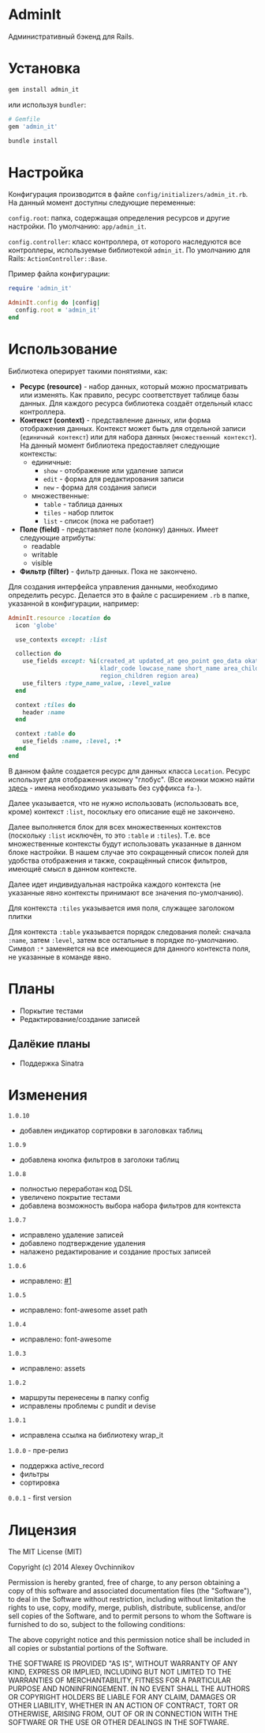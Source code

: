 # AdminIt

Административный бэкенд для Rails.

# Установка

```sh
gem install admin_it
```

или используя `bundler`:

```ruby
# Gemfile
gem 'admin_it'
```

```sh
bundle install
```

# Настройка

Конфигурация производится в файле `config/initializers/admin_it.rb`. На данный момент доступны следующие переменные:

`config.root`: папка, содержащая определения ресурсов и другие настройки. По умолчанию: `app/admin_it`.

`config.controller`: класс контроллера, от которого наследуются все контроллеры, используемые библиотекой `admin_it`. По умолчанию для Rails: `ActionController::Base`.

Пример файла конфигурации:

```ruby
require 'admin_it'

AdminIt.config do |config|
  config.root = 'admin_it'
end
```

# Использование

Библиотека оперирует такими понятиями, как:

* **Ресурс (resource)** - набор данных, который можно просматривать или изменять. Как правило, ресурс соответствует таблице базы данных. Для каждого ресурса библиотека создаёт отдельный класс контроллера.
* **Контекст (context)** - представление данных, или форма отображения данных. Контекст может быть для отдельной записи (`единичный контекст`) или для набора данных (`множественный контекст`). На данный момент библиотека предоставляет следующие контексты:
    - единичные:
        + `show` - отображение или удаление записи
        + `edit` - форма для редактирования записи
        + `new` - форма для создания записи
    - множественные:
        + `table` - таблица данных
        + `tiles` - набор плиток
        + `list` - список (пока не работает)
* **Поле (field)** - представляет поле (колонку) данных. Имеет следующие атрибуты:
    - readable
    - writable
    - visible
* **Фильтр (filter)** - фильтр данных. Пока не закончено.

Для создания интерфейса управления данными, необходимо определить ресурс. Делается это в файле с расширением `.rb` в папке, указанной в конфигурации, например:

```ruby
AdminIt.resource :location do
  icon 'globe'

  use_contexts except: :list

  collection do
    use_fields except: %i(created_at updated_at geo_point geo_data okato
                          kladr_code lowcase_name short_name area_children
                          region_children region area)
    use_filters :type_name_value, :level_value
  end

  context :tiles do
    header :name
  end

  context :table do
    use_fields :name, :level, :*
  end
end
```

В данном файле создается ресурс для данных класса `Location`. Ресурс использует для отображения иконку "глобус". (Все иконки можно найти [здесь](http://fortawesome.github.io/Font-Awesome/icons/) - имена необходимо указывать без суффикса `fa-`).

Далее указывается, что не нужно использовать (использовать все, кроме) контекст `:list`, посокльку его описание ещё не закончено.

Далее выполняется блок для всех множественных контекстов (поскольку `:list` исключён, то это `:table` и `:tiles`). Т.е. все множественные контексты будут использовать указанные в данном блоке настройки. В нашем случае это сокращенный список полей для удобства отображения и также, сокращённый список фильтров, имеющиё смысл в данном контексте.

Далее идет индивидуальная настройка каждого контекста (не указанные явно контексты принимают все значения по-умолчанию).

Для контекста `:tiles` указывается имя поля, служащее заголоком плитки

Для контекста `:table` указывается порядок следования полей: сначала `:name`, затем `:level`, затем все остальные в порядке по-умолчанию. Символ `:*` заменяется на все имеющиеся для данного контекста поля, не указанные в команде явно.

# Планы

* Поркытие тестами
* Редактирование/создание записей

## Далёкие планы

* Поддержка Sinatra

# Изменения

`1.0.10`

* добавлен индикатор сортировки в заголовках таблиц

`1.0.9`

* добавлена кнопка фильтров в заголоки таблиц

`1.0.8`

* полностью переработан код DSL
* увеличено покрытие тестами
* добавлена возможность выбора набора фильтров для контекста

`1.0.7`

* исправлено удаление записей
* добавлено подтверждение удаления
* налажено редактирование и создание простых записей

`1.0.6`

* исправлено: [#1](/../../issues/1)

`1.0.5`

* исправлено: font-awesome asset path

`1.0.4`

* исправлено: font-awesome

`1.0.3`

* исправлено: assets

`1.0.2`

* маршруты перенесены в папку config
* исправлены проблемы с pundit и devise

`1.0.1`

* исправлена ссылка на библиотеку wrap_it

`1.0.0` - пре-релиз

* поддержка active_record
* фильтры
* сортировка

`0.0.1` - first version

# Лицензия

The MIT License (MIT)

Copyright (c) 2014 Alexey Ovchinnikov

Permission is hereby granted, free of charge, to any person obtaining a copy
of this software and associated documentation files (the "Software"), to deal
in the Software without restriction, including without limitation the rights
to use, copy, modify, merge, publish, distribute, sublicense, and/or sell
copies of the Software, and to permit persons to whom the Software is
furnished to do so, subject to the following conditions:

The above copyright notice and this permission notice shall be included in
all copies or substantial portions of the Software.

THE SOFTWARE IS PROVIDED "AS IS", WITHOUT WARRANTY OF ANY KIND, EXPRESS OR
IMPLIED, INCLUDING BUT NOT LIMITED TO THE WARRANTIES OF MERCHANTABILITY,
FITNESS FOR A PARTICULAR PURPOSE AND NONINFRINGEMENT. IN NO EVENT SHALL THE
AUTHORS OR COPYRIGHT HOLDERS BE LIABLE FOR ANY CLAIM, DAMAGES OR OTHER
LIABILITY, WHETHER IN AN ACTION OF CONTRACT, TORT OR OTHERWISE, ARISING FROM,
OUT OF OR IN CONNECTION WITH THE SOFTWARE OR THE USE OR OTHER DEALINGS IN
THE SOFTWARE.
